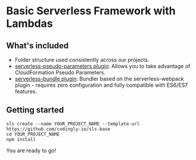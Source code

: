 # Basic Serverless Framework with Lambdas

## What's included

- Folder structure used consistently across our projects.
- [serverless-pseudo-parameters plugin](https://www.npmjs.com/package/serverless-pseudo-parameters): Allows you to take advantage of CloudFormation Pseudo Parameters.
- [serverless-bundle plugin](https://www.npmjs.com/package/serverless-pseudo-parameters): Bundler based on the serverless-webpack plugin - requires zero configuration and fully compatible with ES6/ES7 features.

## Getting started

```
sls create --name YOUR_PROJECT_NAME --template-url https://github.com/codingly-io/sls-base
cd YOUR_PROJECT_NAME
npm install
```

You are ready to go!
